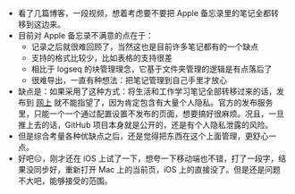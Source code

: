- 看了几篇博客，一段视频，想着考虑要不要把 Apple 备忘录里的笔记全都转移到这边来。
- 目前对 Apple 备忘录不满意的点在于：
	- 记录之后就很难回顾了，当然这也是目前许多笔记都有的一个缺点
	- 支持的格式比较少，比如表格的支持很差
	- 相比于 logseq 的块管理理念，它基于文件夹管理的逻辑是有点落后了
	- 很难导出，一直有种想法：把笔记管理到自己手里才放心
- 缺点是：如果采用了这种方式：将生活和工作学习笔记全部转移过来的话，发布到 [网上](logseq.youdiansix.com) 就不能指望了，因为肯定包含有大量个人隐私。官方的发布服务里，只能一个一个通过配置设置不发布的页面，想要搞好很麻烦。况且，一旦推上去的话，GitHub 项目本身就是公开的，还是有个人隐私泄露的风险。
- 但是综合考量各种优缺点之后，还是觉得把东西在这个上面管理，更舒心一点。
- 好吧😑，刚才还在 iOS 上试了一下，想夸一下移动端也不错，打了一段字，结果没同步好，重新打开 Mac 上的当前页，iOS 上的直接没了。但是还是问题不大吧，能够接受的范围。